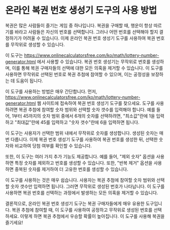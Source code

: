 온라인 복권 번호 생성기 도구의 사용 방법
=======================

복권은 많은 사람들이 즐기는 게임 중 하나입니다. 복권을 구매할 때, 행운이 항상 따르기를 바라고 사람들은 자신의 번호를 선택합니다. 그러나 어떤 번호를 선택해야 할지 결정하기가 어려울 수 있습니다. 이제 온라인 복권 번호 생성기 도구를 사용하여 복권 번호를 무작위로 생성할 수 있습니다.

이 도구는 <https://www.onlinecalculatorsfree.com/ko/math/lottery-number-generator.html> 에서 사용할 수 있습니다. 복권 번호 생성기는 무작위로 번호를 생성하며, 이를 통해 복권 구매자들의 선택에 대한 모든 의혹을 제거할 수 있습니다. 이 도구를 사용하면 무작위로 선택된 번호로 복권 추첨에 참여할 수 있으며, 이는 공정성을 보장하는 데 도움이 됩니다.

이 도구를 사용하는 방법은 매우 간단합니다. 먼저, <https://www.onlinecalculatorsfree.com/ko/math/lottery-number-generator.html> 웹 사이트에 접속하여 복권 번호 생성기 도구를 찾으세요. 도구를 사용하려면 복권 추첨에 참여할 숫자 범위와 선택할 숫자 갯수를 입력해야 합니다. 예를 들어, 1부터 45까지의 숫자 범위 중에서 6개의 숫자를 선택하려면, "최소값"란에 1을 입력하고 "최대값"란에 45를 입력하고 "숫자 갯수"란에 6을 입력하면 됩니다.

이 도구는 사용자가 선택한 범위 내에서 무작위로 숫자를 생성합니다. 생성된 숫자는 매번 다릅니다. 이제 복권 번호 생성기 도구를 사용하여 복권 번호를 생성한 뒤, 선택한 숫자와 비교하여 당첨 여부를 확인할 수 있습니다.

또한, 이 도구는 여러 가지 추가 기능도 제공합니다. 예를 들어, "제외 숫자" 옵션을 사용하면 특정 숫자를 제외하고 번호를 생성할 수 있습니다. 또한, "반복 제거" 옵션을 사용하면 중복된 숫자를 제거하여 더 고유한 번호를 생성할 수 있습니다.

이 도구를 사용하는 것은 매우 쉽습니다. 사용자는 복권 추첨에 참여할 숫자 범위와 선택할 숫자 갯수만 입력하면 됩니다. 그러면 무작위로 생성된 번호가 나타납니다. 이 도구를 사용하면 복권 번호를 선택하는 과정에서 발생하는 모든 의혹을 제거할 수 있습니다.

결론적으로, 온라인 복권 번호 생성기 도구는 복권 구매자들에게 매우 유용한 도구입니다. 복권 추첨에 참여할 때, 이 도구를 사용하여 공정하고 무작위로 생성된 번호를 선택하세요. 이렇게 하면 복권 추첨에서 우승할 확률이 높아집니다. 이 도구를 사용해 복권을 즐기세요!